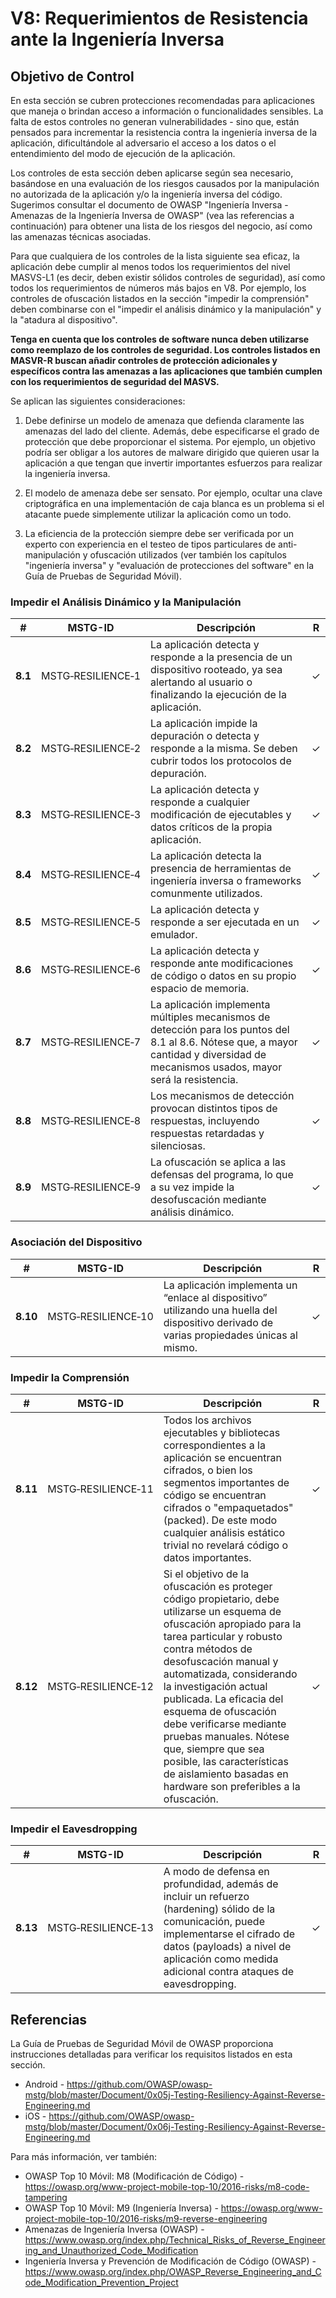 # V8: Requerimientos de Resistencia ante la Ingeniería Inversa

## Objetivo de Control

En esta sección se cubren protecciones recomendadas para aplicaciones que maneja o brindan acceso a información o funcionalidades sensibles. La falta de estos controles no generan vulnerabilidades - sino que, están pensados para incrementar la resistencia contra la ingeniería inversa de la aplicación, dificultándole al adversario el acceso a los datos o el entendimiento del modo de ejecución de la aplicación.

 Los controles de esta sección deben aplicarse según sea necesario, basándose en una evaluación de los riesgos causados por la manipulación no autorizada de la aplicación y/o la ingeniería inversa del código. Sugerimos consultar el documento de OWASP "Ingeniería Inversa - Amenazas de la Ingeniería Inversa de OWASP" (vea las referencias a continuación) para obtener una lista de los riesgos del negocio, así como las amenazas técnicas asociadas.

Para que cualquiera de los controles de la lista siguiente sea eficaz, la aplicación debe cumplir al menos todos los requerimientos del nivel MASVS-L1 (es decir, deben existir sólidos controles de seguridad), así como todos los requerimientos de números más bajos en V8. Por ejemplo, los controles de ofuscación listados en la sección "impedir la comprensión" deben combinarse con el "impedir el análisis dinámico y la manipulación" y la "atadura al dispositivo".

**Tenga en cuenta que los controles de software nunca deben utilizarse como reemplazo de los controles de seguridad. Los controles listados en MASVR-R buscan añadir controles de protección adicionales y específicos contra las amenazas a las aplicaciones que también cumplen con los requerimientos de seguridad del MASVS.**

Se aplican las siguientes consideraciones:

1. Debe definirse un modelo de amenaza que defienda claramente las amenazas del lado del cliente. Además, debe especificarse el grado de protección que debe proporcionar el sistema. Por ejemplo, un objetivo podría ser obligar a los autores de malware dirigido que quieren usar la aplicación a que tengan que invertir importantes esfuerzos para realizar la ingeniería inversa.

2. El modelo de amenaza debe ser sensato. Por ejemplo, ocultar una clave criptográfica en una implementación de caja blanca es un problema si el atacante puede simplemente utilizar la aplicación como un todo.

3. La eficiencia de la protección siempre debe ser verificada por un experto con experiencia en el testeo de tipos particulares de anti-manipulación y ofuscación utilizados (ver también los capítulos "ingeniería inversa" y "evaluación de protecciones del software" en la Guía de Pruebas de Seguridad Móvil).

<div style="page-break-after: always;">
</div>

### Impedir el Análisis Dinámico y la Manipulación

| # | MSTG-ID | Descripción | R |
| --- | --- | --- | -- |
| **8.1** | MSTG‑RESILIENCE‑1 | La aplicación detecta y responde a la presencia de un dispositivo rooteado, ya sea alertando al usuario o finalizando la ejecución de la aplicación. | ✓ |
| **8.2** | MSTG‑RESILIENCE‑2 | La aplicación impide la depuración o detecta y responde a la misma. Se deben cubrir todos los protocolos de depuración. | ✓ |
| **8.3** | MSTG‑RESILIENCE‑3 | La aplicación detecta y responde a cualquier modificación de ejecutables y datos críticos de la propia aplicación. | ✓ |
| **8.4** | MSTG‑RESILIENCE‑4 | La aplicación detecta la presencia de herramientas de ingeniería inversa o frameworks comunmente utilizados. | ✓ |
| **8.5** | MSTG‑RESILIENCE‑5 | La aplicación detecta y responde a ser ejecutada en un emulador.  | ✓ |
| **8.6** | MSTG‑RESILIENCE‑6 | La aplicación detecta y responde ante modificaciones de código o datos en su propio espacio de memoria. | ✓ |
| **8.7** | MSTG‑RESILIENCE‑7 | La aplicación implementa múltiples mecanismos de detección para los puntos del 8.1 al 8.6. Nótese que, a mayor cantidad y diversidad de mecanismos usados, mayor será la resistencia. | ✓ |
| **8.8** | MSTG‑RESILIENCE‑8 | Los mecanismos de detección provocan distintos tipos de respuestas, incluyendo respuestas retardadas y silenciosas. | ✓ |
| **8.9** | MSTG‑RESILIENCE‑9 | La ofuscación se aplica a las defensas del programa, lo que a su vez impide la desofuscación mediante análisis dinámico. | ✓ |

### Asociación del Dispositivo

| # | MSTG-ID | Descripción | R |
| --- | --- | --- | -- |
| **8.10** | MSTG‑RESILIENCE‑10 | La aplicación implementa un “enlace al dispositivo” utilizando una huella del dispositivo derivado de varias propiedades únicas al mismo. | ✓ |

### Impedir la Comprensión

| # | MSTG-ID | Descripción | R |
| --- | --- | --- | -- |
| **8.11** | MSTG‑RESILIENCE‑11 | Todos los archivos ejecutables y bibliotecas correspondientes a la aplicación se encuentran cifrados, o bien los segmentos importantes de código se encuentran cifrados o "empaquetados" (packed). De este modo cualquier análisis estático trivial no revelará código o datos importantes. | ✓ |
| **8.12** | MSTG‑RESILIENCE‑12 | Si el objetivo de la ofuscación es proteger código propietario, debe utilizarse un esquema de ofuscación apropiado para la tarea particular y robusto contra métodos de desofuscación manual y automatizada, considerando la investigación actual publicada. La eficacia del esquema de ofuscación debe verificarse mediante pruebas manuales. Nótese que, siempre que sea posible, las características de aislamiento basadas en hardware son preferibles a la ofuscación. | ✓ |

### Impedir el Eavesdropping

| # | MSTG-ID | Descripción | R |
| --- | --- | --- | -- |
| **8.13** | MSTG‑RESILIENCE‑13 | A modo de defensa en profundidad, además de incluir un refuerzo (hardening) sólido de la comunicación, puede implementarse el cifrado de datos (payloads) a nivel de aplicación como medida adicional contra ataques de eavesdropping. | ✓ |

<div style="page-break-after: always;">
</div>

## Referencias

La Guía de Pruebas de Seguridad Móvil de OWASP proporciona instrucciones detalladas para verificar los requisitos listados en esta sección.

- Android - <https://github.com/OWASP/owasp-mstg/blob/master/Document/0x05j-Testing-Resiliency-Against-Reverse-Engineering.md>
- iOS - <https://github.com/OWASP/owasp-mstg/blob/master/Document/0x06j-Testing-Resiliency-Against-Reverse-Engineering.md>

Para más información, ver también:

- OWASP Top 10 Móvil: M8 (Modificación de Código) - <https://owasp.org/www-project-mobile-top-10/2016-risks/m8-code-tampering>
- OWASP Top 10 Móvil: M9 (Ingeniería Inversa) - <https://owasp.org/www-project-mobile-top-10/2016-risks/m9-reverse-engineering>
- Amenazas de Ingeniería Inversa (OWASP) - <https://www.owasp.org/index.php/Technical_Risks_of_Reverse_Engineering_and_Unauthorized_Code_Modification>
- Ingeniería Inversa y Prevención de Modificación de Código (OWASP) - <https://www.owasp.org/index.php/OWASP_Reverse_Engineering_and_Code_Modification_Prevention_Project>
